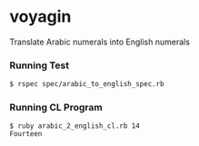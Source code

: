# voyagin
Translate Arabic numerals into English numerals

### Running Test
``` bash
$ rspec spec/arabic_to_english_spec.rb
```
### Running CL Program
```
$ ruby arabic_2_english_cl.rb 14
Fourteen
```
